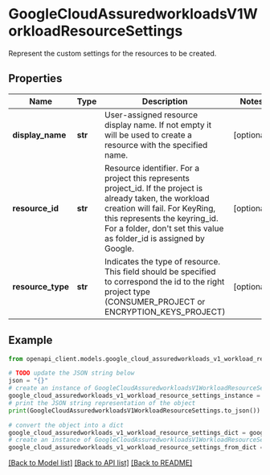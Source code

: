 # GoogleCloudAssuredworkloadsV1WorkloadResourceSettings

Represent the custom settings for the resources to be created.

## Properties

Name | Type | Description | Notes
------------ | ------------- | ------------- | -------------
**display_name** | **str** | User-assigned resource display name. If not empty it will be used to create a resource with the specified name. | [optional] 
**resource_id** | **str** | Resource identifier. For a project this represents project_id. If the project is already taken, the workload creation will fail. For KeyRing, this represents the keyring_id. For a folder, don&#39;t set this value as folder_id is assigned by Google. | [optional] 
**resource_type** | **str** | Indicates the type of resource. This field should be specified to correspond the id to the right project type (CONSUMER_PROJECT or ENCRYPTION_KEYS_PROJECT) | [optional] 

## Example

```python
from openapi_client.models.google_cloud_assuredworkloads_v1_workload_resource_settings import GoogleCloudAssuredworkloadsV1WorkloadResourceSettings

# TODO update the JSON string below
json = "{}"
# create an instance of GoogleCloudAssuredworkloadsV1WorkloadResourceSettings from a JSON string
google_cloud_assuredworkloads_v1_workload_resource_settings_instance = GoogleCloudAssuredworkloadsV1WorkloadResourceSettings.from_json(json)
# print the JSON string representation of the object
print(GoogleCloudAssuredworkloadsV1WorkloadResourceSettings.to_json())

# convert the object into a dict
google_cloud_assuredworkloads_v1_workload_resource_settings_dict = google_cloud_assuredworkloads_v1_workload_resource_settings_instance.to_dict()
# create an instance of GoogleCloudAssuredworkloadsV1WorkloadResourceSettings from a dict
google_cloud_assuredworkloads_v1_workload_resource_settings_from_dict = GoogleCloudAssuredworkloadsV1WorkloadResourceSettings.from_dict(google_cloud_assuredworkloads_v1_workload_resource_settings_dict)
```
[[Back to Model list]](../README.md#documentation-for-models) [[Back to API list]](../README.md#documentation-for-api-endpoints) [[Back to README]](../README.md)


